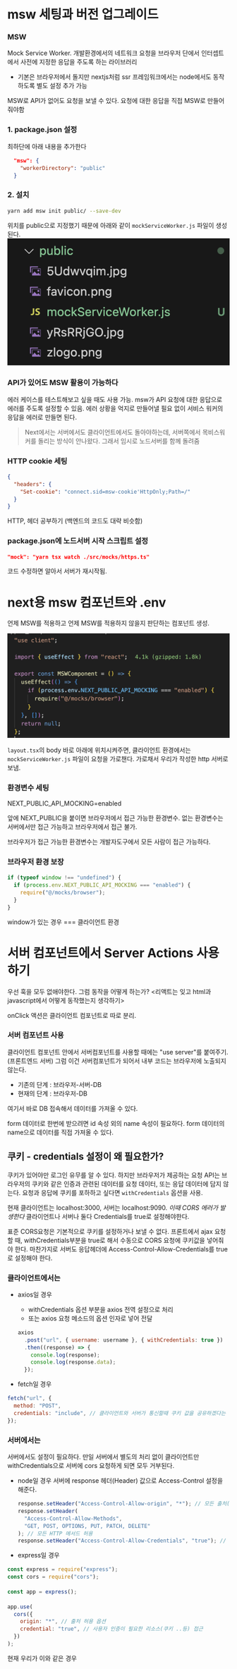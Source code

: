 # msw 세팅과 버전 업그레이드

### MSW

Mock Service Worker. 개발환경에서의 네트워크 요청을 브라우저 단에서 인터셉트에서 사전에 지정한 응답을 주도록 하는 라이브러리

- 기본은 브라우저에서 돌지만 nextjs처럼 ssr 프레임워크에서는 node에서도 동작하도록 별도 설정 추가 가능

MSW로 API가 없어도 요청을 보낼 수 있다.
요청에 대한 응답을 직접 MSW로 만들어줘야함

### 1. package.json 설정

최하단에 아래 내용을 추가한다

```json
  "msw": {
    "workerDirectory": "public"
  }
```

### 2. 설치

```bash
yarn add msw init public/ --save-dev
```

위치를 public으로 지정했기 때문에 아래와 같이 `mockServiceWorker.js` 파일이 생성된다.
![msw-install](msw-install.png)

### API가 있어도 MSW 활용이 가능하다

에러 케이스를 테스트해보고 싶을 때도 사용 가능.
msw가 API 요청에 대한 응답으로 에러를 주도록 설정할 수 있음.
에러 상황을 억지로 만들어낼 필요 없이 서비스 워커의 응답을 에러로 만들면 된다.

> Next에서는 서버에서도 클라이언트에서도 돌아야하는데, 서버쪽에서 목비스워커를 돌리는 방식이 안나왔다.
> 그래서 임시로 노드서버를 함께 돌려줌

### HTTP cookie 세팅

```json
{
  "headers": {
    "Set-cookie": "connect.sid=msw-cookie'HttpOnly;Path=/"
  }
}
```

HTTP, 헤더 공부하기 (백엔드의 코드도 대략 비슷함)

### package.json에 노드서버 시작 스크립트 설정

```json
"mock": "yarn tsx watch ./src/mocks/https.ts"
```

코드 수정하면 알아서 서버가 재시작됨.

# next용 msw 컴포넌트와 .env

언제 MSW를 적용하고 언제 MSW를 적용하지 않을지 판단하는 컴포넌트 생성.

![msw-component](msw-component.png)

`layout.tsx`의 body 바로 아래에 위치시켜주면,
클라이언트 환경에서는 `mockServiceWorker.js` 파일이 요청을 가로챈다.
가로채서 우리가 작성한 http 서버로 보냄.

### 환경변수 세팅

NEXT_PUBLIC_API_MOCKING=enabled

앞에 NEXT_PUBLIC을 붙이면 브라우저에서 접근 가능한 환경변수.
없는 환경변수는 서버에서만 접근 가능하고 브라우저에서 접근 불가.

브라우저가 접근 가능한 환경변수는 개발자도구에서 모든 사람이 접근 가능하다.

### 브라우저 환경 보장

```ts
if (typeof window !== "undefined") {
  if (process.env.NEXT_PUBLIC_API_MOCKING === "enabled") {
    require("@/mocks/browser");
  }
}
```

window가 있는 경우 === 클라이언트 환경

# 서버 컴포넌트에서 Server Actions 사용하기

우선 훅을 모두 없애야한다. 그럼 동작을 어떻게 하는가?
<리액트는 잊고 html과 javascript에서 어떻게 동작했는지 생각하기>

onClick 액션은 클라이언트 컴포넌트로 따로 분리.

### 서버 컴포넌트 사용

클라이언트 컴포넌트 안에서 서버컴포넌트를 사용할 때에는 "use server"를 붙여주기.
(프론트엔드 서버) 그럼 이건 서버컴포넌트가 되어서 내부 코드는 브라우저에 노출되지 않는다.

- 기존의 단계 : 브라우저-서버-DB
- 현재의 단계 : 브라우저-DB

여기서 바로 DB 접속해서 데이터를 가져올 수 있다.

form 데이터로 한번에 받으려면 id 속성 외의 name 속성이 필요하다.
form 데이터의 name으로 데이터를 직접 가져올 수 있다.

## 쿠키 - credentials 설정이 왜 필요한가?

쿠키가 있어야만 로그인 유무를 알 수 있다.
하지만 브라우저가 제공하는 요청 API는 브라우저의 쿠키와 같은 인증과 관련된 데이터를 요청 데이터, 또는 응답 데이터에 담지 않는다.
요청과 응답에 쿠키를 포하하고 싶다면 `withCredentials` 옵션을 사용.

현재 클라이언트는 localhost:3000, 서버는 localhost:9090.
_이때 CORS 에러가 발생한다_
클라이언트나 서버나 둘다 Credentials를 true로 설정해야한다.

표준 CORS요청은 기본적으로 쿠키를 설정하거나 보낼 수 없다.
프론트에서 ajax 요청할 때, withCredentials부분을 true로 해서 수동으로 CORS 요청에 쿠키값을 넣어줘야 한다.
마찬가지로 서버도 응답헤더에 Access-Control-Allow-Credentials를 true로 설정해야 한다.

### 클라이언트에서는

- axios일 경우

  - withCredentials 옵션 부분을 axios 전역 설정으로 처리
  - 또는 axios 요청 메소드의 옵션 인자로 넣어 전달

  ```js
  axios
    .post("url", { username: username }, { withCredentials: true })
    .then((response) => {
      console.log(response);
      console.log(response.data);
    });
  ```

- fetch일 경우

```js
fetch("url", {
  method: "POST",
  credentials: "include", // 클라이언트와 서버가 통신할때 쿠키 값을 공유하겠다는 설정
});
```

### 서버에서는

서버에서도 설정이 필요하다.
만일 서버에서 별도의 처리 없이 클라이언트만 withCredentials으로 서버에 cors 요청하게 되면 모두 거부된다.

- node일 경우
  서버에 response 헤더(Header) 값으로 Access-Control 설정을 해준다.

  ```js
  response.setHeader("Access-Control-Allow-origin", "*"); // 모든 출처(orogin)을 허용
  response.setHeader(
    "Access-Control-Allow-Methods",
    "GET, POST, OPTIONS, PUT, PATCH, DELETE"
  ); // 모든 HTTP 메서드 허용
  response.setHeader("Access-Control-Allow-Credentials", "true"); // 클라이언트와 서버 간에 쿠키 주고받기 허용
  ```

- express일 경우

```js
const express = require("express");
const cors = require("cors");

const app = express();

app.use(
  cors({
    origin: "*", // 출처 허용 옵션
    credential: "true", // 사용자 인증이 필요한 리소스(쿠키 ..등) 접근
  })
);
```

현재 우리가 이와 같은 경우
